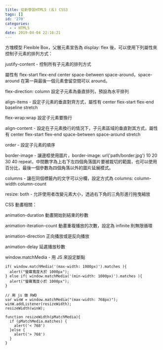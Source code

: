 ```yaml
---
title: 從新學習HTML5 (五) CSS3
tags: []
id: '270'
categories:
  - - HTML5
date: 2019-04-04 22:16:21
---
```


方塊模型 Flexible Box，父層元素宣告為 display: flex 後，可以使用下列屬性來控制子元素的排列方式：

justify-content - 控制所有子元素的排列方式

屬性有 flex-start flex-end center space-between space-around，space-around 在第一與最後一個元素會留空間可以 around。

flex-direction: column 設定子元素為垂直排列，預設為水平排列

align-items - 設定子元素的垂直對齊方式，屬性有 center flex-start flex-end baseline stretch

flex-wrap:wrap 設定子元素要換行

align-content - 設定在子元素換行的情況下，子元素區域的垂直對其方式，屬性有 center flex-start flex-end space-between space-around stretch

order - 設定子元素的順序

border-image - 讓邊框使用圖片，border-image: url('path/border.jpg') 10 20 30 40 repeat，中間數字為上右下左四個角落圖片要被裁切的範圍，也可以使用百分比，最後一個參數為四個角落以外的圖片延展模式。

columns - 讓在同個標籤內的文字可以分欄，設定方式為 columns: column-width column-count

resize: both - 允許使用者改變元素大小，透過右下角的三角形進行拖曳縮放

CSS 動畫相關：

animation-duration 動畫開始到結束的秒數

animation-iteration-count 動畫重複播放的次數，設定為 infinite 則無限循環

animation-direction 正向播放或是反向播放

animation-delay 延遲播放秒數

window.matchMedia - 用 JS 來設定斷點

```
if( window.matchMedia('(max-width: 1000px)').matches ){
  alert("螢幕寬度大於 1000px");
} else if( window.matchMedia('(min-width: 1000px)').matches ){
  alert("螢幕寬度小於 1000px");
}
```

```
// 用 js 做 RWD
var winW = window.matchMedia("(max-width: 768px)");
winW.addListener(resizeWidth);
resizeWidth(winW);

function resizeWidth(pMatchMedia){
  if (pMatchMedia.matches) {
    alert('< 768')
  }else {
    alert('> 768')
  }
}
```